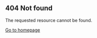 <h2>404 Not found</h2>
<p>The requested resource cannot be found.</p>
<a href="https://smileycreations15.com/">Go to homepage</a>
<p id="message"></p>
<!-- Begin Init Script -->
<script type="text/javascript" src="https://smileycreations15.com/files/javascript/init.js"></script> 
<!-- End Init Script -->
<script>var path = window.location.pathname.split("/");if (path[1] === "html"){
  fetch('https://smileycreations15.com/html/' + path[2], {headers:{"pragma":"no-cache", "cache-control":"no-cache"}})
      .then(response => {
        if (response.ok) {
        document.getElementById("message").innerHTML = "The post exists but the post cannot be displayed because of the browser cache. Please try clearing your browser cache or waiting 15 seconds."
        } else {
       document.getElementById("message").innerHTML = "The post is not reported. It can take 15 seconds to publish the report. Try again in 15 seconds."
        }
      });
  }</script>
